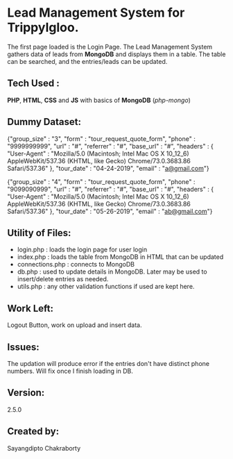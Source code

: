 # Lead Management System for TrippyIgloo.

The first page loaded is the Login Page.
The Lead Management System gathers data of leads from **MongoDB** and displays them in a table. The table can be searched, and the entries/leads can be updated.

## Tech Used :

**PHP**, **HTML**, **CSS** and **JS** with basics of **MongoDB** (*php-mongo*)

## Dummy Dataset:

{"group_size" : "3", "form" : "tour_request_quote_form", "phone" : "9999999999", "url" : "#", "referrer" : "#", "base_url" : "#", "headers" : { "User-Agent" : "Mozilla/5.0 (Macintosh; Intel Mac OS X 10_12_6) AppleWebKit/537.36 (KHTML, like Gecko) Chrome/73.0.3683.86 Safari/537.36" }, "tour_date" : "04-24-2019", "email" : "a@gmail.com"}

{"group_size" : "4", "form" : "tour_request_quote_form", "phone" : "9099090999", "url" : "#", "referrer" : "#", "base_url" : "#", "headers" : { "User-Agent" : "Mozilla/5.0 (Macintosh; Intel Mac OS X 10_12_6) AppleWebKit/537.36 (KHTML, like Gecko) Chrome/73.0.3683.86 Safari/537.36" }, "tour_date" : "05-26-2019", "email" : "ab@gmail.com"}

## Utility of Files:

- login.php : loads the login page for user login
- index.php : loads the table from MongoDB in HTML that can be updated 
- connections.php : connects to MongoDB 
- db.php : used to update details in MongoDB. Later may be used to insert/delete entries as needed.
- utils.php : any other validation functions if used are kept here.

## Work Left:

Logout Button, work on upload and insert data.


## Issues: 

The updation will produce error if the entries don't have distinct phone numbers. 
Will fix once I finish loading in DB.

## Version:

2.5.0

## Created by:

Sayangdipto Chakraborty
